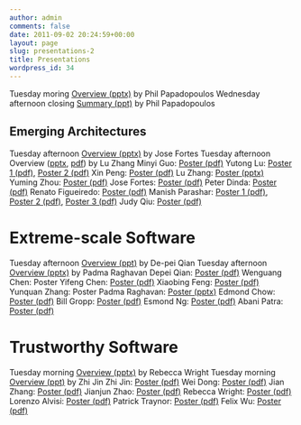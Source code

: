 ```yaml
---
author: admin
comments: false
date: 2011-09-02 20:24:59+00:00
layout: page
slug: presentations-2
title: Presentations
wordpress_id: 34
---
```


Tuesday moring [Overview (pptx)](http://goc.pragma-grid.net/doc/CUSW1/overview-Phil.pptx) by Phil Papadopoulos
Wednesday afternoon closing [Summary (ppt)](http://goc.pragma-grid.net/doc/CUSW1/Phil-summary.ppt) by Phil Papadopoulos


## **Emerging Architectures**


Tuesday afternoon [Overview (pptx)](http://goc.pragma-grid.net/doc/CUSW1/overview-JoseFortes.pptx) by Jose Fortes
Tuesday afternoon Overview ([pptx](http://goc.pragma-grid.net/doc/CUSW1/overview-LuZhang.pptx), [pdf](http://goc.pragma-grid.net/doc/CUSW1/overview-LuZhang.pdf)) by Lu Zhang
Minyi Guo: [Poster (pdf)](http://goc.pragma-grid.net/doc/CUSW1/posters/Guo-minyi.pdf)
Yutong Lu: [Poster 1 (pdf)](http://goc.pragma-grid.net/doc/CUSW1/posters/Luyut-FS-poster.pdf), [Poster 2 (pdf)](http://goc.pragma-grid.net/doc/CUSW1/posters/Luyut-RC-poster.pdf)
Xin Peng: [Poster (pdf)](http://goc.pragma-grid.net/doc/CUSW1/posters/PengXin.pdf)
Lu Zhang: [Poster (pptx)](http://goc.pragma-grid.net/doc/CUSW1/posters/ZhangLu.pptx)
Yuming Zhou: [Poster (pdf)](http://goc.pragma-grid.net/doc/CUSW1/posters/ZhouYuming.pdf)
Jose Fortes: [Poster (pdf)](http://goc.pragma-grid.net/doc/CUSW1/posters/FortesJose.pdf)
Peter Dinda: [Poster (pdf)](http://goc.pragma-grid.net/doc/CUSW1/posters/DindaPeter.pdf)
Renato Figueiredo: [Poster (pdf)](http://goc.pragma-grid.net/doc/CUSW1/posters/FigueiredoRenado.pdf)
Manish Parashar: [Poster 1 (pdf)](http://goc.pragma-grid.net/doc/CUSW1/posters/Parashar-cometcloud.pdf), [Poster 2 (pdf)](http://goc.pragma-grid.net/doc/CUSW1/posters/Parashar-greenhpc.pdf), [Poster 3 (pdf)](http://goc.pragma-grid.net/doc/CUSW1/posters/Parashar-ru-spaces.pdf)
Judy Qiu: [Poster (pdf)](http://goc.pragma-grid.net/doc/CUSW1/posters/QiuJudy.pdf)


# Extreme-scale Software


Tuesday afternoon [Overview (ppt)](http://goc.pragma-grid.net/doc/CUSW1/overview-DepeiQian.ppt) by De-pei Qian
Tuesday afternoon [Overview (pptx)](http://goc.pragma-grid.net/doc/CUSW1/overview-PadmaRaghavan.pptx) by Padma Raghavan
Depei Qian: [Poster (pdf)](http://goc.pragma-grid.net/doc/CUSW1/posters/QianDepei.pdf)
Wenguang Chen: Poster
Yifeng Chen: [Poster (pdf)](http://goc.pragma-grid.net/doc/CUSW1/posters/ChenYifeng.pdf)
Xiaobing Feng: [Poster (pdf)](http://goc.pragma-grid.net/doc/CUSW1/posters/FengXiaobing.pdf)
Yunquan Zhang: Poster
Padma Raghavan: [Poster (pptx)](http://goc.pragma-grid.net/doc/CUSW1/posters/RaghavanPadma.pptx)
Edmond Chow: [Poster (pdf)](http://goc.pragma-grid.net/doc/CUSW1/posters/ChowEdmond.pdf)
Bill Gropp: [Poster (pdf)](http://goc.pragma-grid.net/doc/CUSW1/posters/GroppPoster.pdf)
Esmond Ng: [Poster (pdf)](http://goc.pragma-grid.net/doc/CUSW1/posters/NGEsmond.pdf)
Abani Patra: [Poster (pdf)](http://goc.pragma-grid.net/doc/CUSW1/posters/PatraAbani.pdf)


# Trustworthy Software


Tuesday morning [Overview (pptx)](http://goc.pragma-grid.net/doc/CUSW1/overview-RebeccaWright.pptx) by Rebecca Wright
Tuesday morning [Overview (ppt)](http://goc.pragma-grid.net/doc/CUSW1/overview-ZhiJin.ppt) by Zhi Jin
Zhi Jin: [Poster (pdf)](http://goc.pragma-grid.net/doc/CUSW1/posters/JinZhi.pdf)
Wei Dong: [Poster (pdf)](http://goc.pragma-grid.net/doc/CUSW1/posters/DongWei.pdf)
Jian Zhang: [Poster (pdf)](http://goc.pragma-grid.net/doc/CUSW1/posters/ZhangJian.pdf)
Jianjun Zhao: [Poster (pdf)](http://goc.pragma-grid.net/doc/CUSW1/posters/ZhaoJianjun.pdf)
Rebecca Wright: [Poster (pdf)](http://goc.pragma-grid.net/doc/CUSW1/posters/WrightRebecca.pdf)
Lorenzo Alvisi: [Poster (pdf)](http://goc.pragma-grid.net/doc/CUSW1/posters/AlvisiLorenzo.pdf)
Patrick Traynor: [Poster (pdf)](http://goc.pragma-grid.net/doc/CUSW1/posters/Traynor.pdf)
Felix Wu: [Poster (pdf)](http://goc.pragma-grid.net/doc/CUSW1/posters/WuFelix.pdf)
